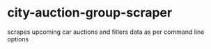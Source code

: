 # city-auction-group-scraper
scrapes upcoming car auctions and filters data as per command line options
